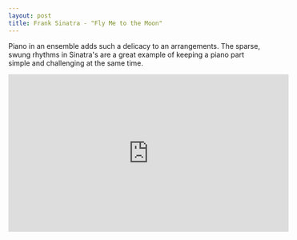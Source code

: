 ```yaml
---
layout: post
title: Frank Sinatra - "Fly Me to the Moon"
---
```

Piano in an ensemble adds such a delicacy to an arrangements. The sparse, swung rhythms in Sinatra's are a great example of keeping a piano part simple and challenging at the same time. <br/>

<iframe width="560" height="315" src="https://www.youtube.com/embed/mhujM7T1_fQ" frameborder="0" allowfullscreen></iframe>

